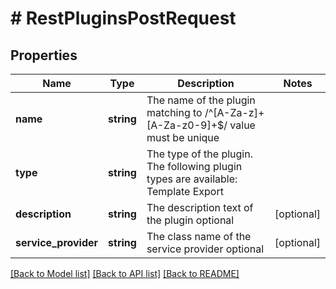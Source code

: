 # # RestPluginsPostRequest

## Properties

Name | Type | Description | Notes
------------ | ------------- | ------------- | -------------
**name** | **string** | The name of the plugin  matching to /^[A-Za-z]+[A-Za-z0-9]+$/ value must be unique |
**type** | **string** | The type of the plugin. The following plugin types are available:      Template     Export |
**description** | **string** | The description text of the plugin optional | [optional]
**service_provider** | **string** | The class name of the service provider optional | [optional]

[[Back to Model list]](../../README.md#models) [[Back to API list]](../../README.md#endpoints) [[Back to README]](../../README.md)
